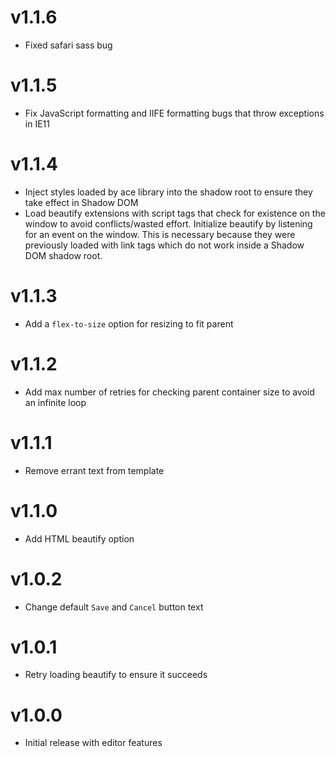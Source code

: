 v1.1.6
==================
* Fixed safari sass bug

v1.1.5
==================
* Fix JavaScript formatting and IIFE formatting bugs that throw exceptions in IE11

v1.1.4
==================
* Inject styles loaded by ace library into the shadow root to ensure they take effect in Shadow DOM
* Load beautify extensions with script tags that check for existence on the window to avoid conflicts/wasted effort. Initialize beautify by listening for an event on the window. This is necessary because they were previously loaded with link tags which do not work inside a Shadow DOM shadow root.

v1.1.3
==================
* Add a `flex-to-size` option for resizing to fit parent

v1.1.2
==================
* Add max number of retries for checking parent container size to avoid an infinite loop

v1.1.1
==================
* Remove errant text from template

v1.1.0
==================
* Add HTML beautify option

v1.0.2
==================
* Change default `Save` and `Cancel` button text

v1.0.1
==================
* Retry loading beautify to ensure it succeeds

v1.0.0
==================
* Initial release with editor features
